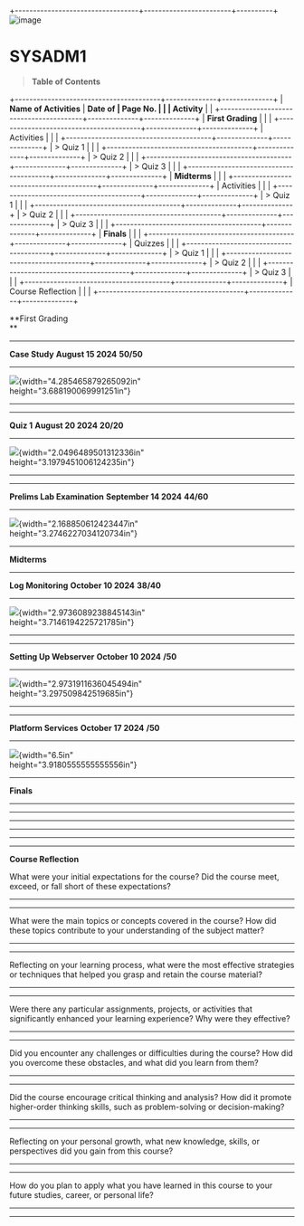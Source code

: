 +----------------------------------+------------------------+----------+
![image](https://github.com/user-attachments/assets/8554dca4-1a1f-40a8-894f-d06946f500e8)


# SYSADM1

> **Table of Contents**

+----------------------------------------+--------------+--------------+
| **Name of Activities**                 | **Date of    | **Page No.** |
|                                        | Activity**   |              |
+----------------------------------------+--------------+--------------+
| **First Grading**                      |              |              |
+----------------------------------------+--------------+--------------+
| Activities                             |              |              |
+----------------------------------------+--------------+--------------+
| > Quiz 1                               |              |              |
+----------------------------------------+--------------+--------------+
| > Quiz 2                               |              |              |
+----------------------------------------+--------------+--------------+
| > Quiz 3                               |              |              |
+----------------------------------------+--------------+--------------+
| **Midterms**                           |              |              |
+----------------------------------------+--------------+--------------+
| Activities                             |              |              |
+----------------------------------------+--------------+--------------+
| > Quiz 1                               |              |              |
+----------------------------------------+--------------+--------------+
| > Quiz 2                               |              |              |
+----------------------------------------+--------------+--------------+
| > Quiz 3                               |              |              |
+----------------------------------------+--------------+--------------+
| **Finals**                             |              |              |
+----------------------------------------+--------------+--------------+
| Quizzes                                |              |              |
+----------------------------------------+--------------+--------------+
| > Quiz 1                               |              |              |
+----------------------------------------+--------------+--------------+
| > Quiz 2                               |              |              |
+----------------------------------------+--------------+--------------+
| > Quiz 3                               |              |              |
+----------------------------------------+--------------+--------------+
| Course Reflection                      |              |              |
+----------------------------------------+--------------+--------------+

**First Grading\
**

  ---------------------------------------------------------------------------------------------------------------------------------------------
  **Case Study**                                                                                **August 15 2024**      **50/50**
  --------------------------------------------------------------------------------------------- ----------------------- -----------------------
  ![](vertopal_701885b917354f4b8d39a7c9d76269dd/media/image2.png){width="4.285465879265092in"                           
  height="3.688190069991251in"}                                                                                         

  ---------------------------------------------------------------------------------------------------------------------------------------------

  ----------------------------------------------------------------------------------------------------------------------------------------------
  **Quiz 1**                                                                                     **August 20 2024**      **20/20**
  ---------------------------------------------------------------------------------------------- ----------------------- -----------------------
  ![](vertopal_701885b917354f4b8d39a7c9d76269dd/media/image3.png){width="2.0496489501312336in"                           
  height="3.1979451006124235in"}                                                                                         

  ----------------------------------------------------------------------------------------------------------------------------------------------

  ---------------------------------------------------------------------------------------------------------------------------------------------
  **Prelims Lab Examination**                                                                   **September 14 2024**   **44/60**
  --------------------------------------------------------------------------------------------- ----------------------- -----------------------
  ![](vertopal_701885b917354f4b8d39a7c9d76269dd/media/image4.png){width="2.168850612423447in"                           
  height="3.2746227034120734in"}                                                                                        

  ---------------------------------------------------------------------------------------------------------------------------------------------

**Midterms**

  ----------------------------------------------------------------------------------------------------------------------------------------------
  **Log Monitoring**                                                                             **October 10 2024**     **38/40**
  ---------------------------------------------------------------------------------------------- ----------------------- -----------------------
  ![](vertopal_701885b917354f4b8d39a7c9d76269dd/media/image5.png){width="2.9736089238845143in"                           
  height="3.7146194225721785in"}                                                                                         

  ----------------------------------------------------------------------------------------------------------------------------------------------

  ----------------------------------------------------------------------------------------------------------------------------------------------
  **Setting Up Webserver**                                                                       **October 10 2024**     **/50**
  ---------------------------------------------------------------------------------------------- ----------------------- -----------------------
  ![](vertopal_701885b917354f4b8d39a7c9d76269dd/media/image6.png){width="2.9731911636045494in"                           
  height="3.297509842519685in"}                                                                                          

  ----------------------------------------------------------------------------------------------------------------------------------------------

  ------------------------------------------------------------------------------------------------------------------------------
  **Platform Services**                                                           **October 17 2024**      **/50**
  ------------------------------------------------------------------------------- ------------------------ ---------------------
  ![](vertopal_701885b917354f4b8d39a7c9d76269dd/media/image7.png){width="6.5in"                            
  height="3.9180555555555556in"}                                                                           

  ------------------------------------------------------------------------------------------------------------------------------

**Finals**

  ----------------------- ----------------------- -----------------------
                                                  

  ----------------------- ----------------------- -----------------------

  ----------------------- ----------------------- -----------------------
                                                  

  ----------------------- ----------------------- -----------------------

  ----------------------- ----------------------- -----------------------
                                                  

  ----------------------- ----------------------- -----------------------

**Course Reflection**

What were your initial expectations for the course? Did the course meet,
exceed, or fall short of these expectations?

  -----------------------------------------------------------------------

  -----------------------------------------------------------------------

What were the main topics or concepts covered in the course? How did
these topics contribute to your understanding of the subject matter?

  -----------------------------------------------------------------------

  -----------------------------------------------------------------------

Reflecting on your learning process, what were the most effective
strategies or techniques that helped you grasp and retain the course
material?

  -----------------------------------------------------------------------

  -----------------------------------------------------------------------

Were there any particular assignments, projects, or activities that
significantly enhanced your learning experience? Why were they
effective?

  -----------------------------------------------------------------------

  -----------------------------------------------------------------------

Did you encounter any challenges or difficulties during the course? How
did you overcome these obstacles, and what did you learn from them?

  -----------------------------------------------------------------------

  -----------------------------------------------------------------------

Did the course encourage critical thinking and analysis? How did it
promote higher-order thinking skills, such as problem-solving or
decision-making?

  -----------------------------------------------------------------------

  -----------------------------------------------------------------------

Reflecting on your personal growth, what new knowledge, skills, or
perspectives did you gain from this course?

  -----------------------------------------------------------------------

  -----------------------------------------------------------------------

How do you plan to apply what you have learned in this course to your
future studies, career, or personal life?

  -----------------------------------------------------------------------

  -----------------------------------------------------------------------
